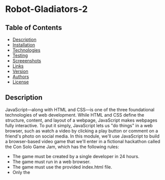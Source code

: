# Robot-Gladiators-2

## Table of Contents
* [Description](#description)
* [Installation](#installation)
* [Technologies](#technologies)
* [Testing](#testing)
* [Screeenshots](#screenshots)
* [Links](#links)
* [Version](#version)
* [Authors](#authors)
* [License](#license)

## Description
JavaScript—along with HTML and CSS—is one of the three foundational technologies of web development. While HTML and CSS define the structure, content, and layout of a webpage, JavaScript makes webpages fully interactive. To put it simply, JavaScript lets us "do things" in a web browser, such as watch a video by clicking a play button or comment on a friend's photo on social media.  In this module, we'll use JavaScript to build a browser-based video game that we'll enter in a fictional hackathon called the Con Solo Game Jam, which has the following rules:
- The game must be created by a single developer in 24 hours.
- The game must run in a web browser.
- The game must use the provided index.html file.
- Only the <title> element of index.html may be changed.
- Participants cannot use CSS.
- All game code must be contained in the game.js JavaScript file.
- Extra points will be given for high-quality code

We will learn how to do the following:

- Communicate with the game player by using JavaScript functions.
- Assign and manipulate data using JavaScript variables and operators.
- Control the flow of the application by managing conditional statements.

The Game will work as follows:
- The game will prompt the player to name their robot.
- The player's robot will be initialized with the following properties:
-- 100 health points
-- 10 attack points
-- 10 money points
- The player's opponent, Roborto, will be initialized with the following properties:
-- 50 health points
-- 12 attack points
- The game will display "Welcome to Robot Gladiators!"
- The game will prompt the player to either fight the round or skip it.
- If the player chooses to skip:
-- A penalty of 10 money points will be deducted from the player's robot.
-- The game will end.
- If the player chooses to fight:
- The player's robot will attack Roborto, and the player-robot's attack points will be deducted from Roborto's health points.
- The game will display Roborto's remaining health points.
- Roborto will attack the player's robot, and Roberto's attack points will be deducted from the player's robot's health points.
- The game will display the player-robot's remaining health points.
- The game will end.

## Installation
There are no technologies that need to be installed for this application.

## Technologies
![HTML5](https://img.shields.io/badge/-HTML5-cf250e?logo=html5&logoColor=white&style=plastic)
![Javascript](https://img.shields.io/badge/-Javascript-F7DF1E?logo=javascript&logoColor=black&style=plastic)

## Testing
There are no testing dependencies for this application.

## Links
GitHub Repo
https://github.com/rprice000/robot-gladiators-2

Deployed GitHub Page


## Version
- 2.0.0

## Authors
- Reagan Price
- GitHub Account: rprice000
- Email: rtprice21@gmail.com

## License
This project is licensed under the Rice Univserity Full Stack Web Developer Bootcamp.